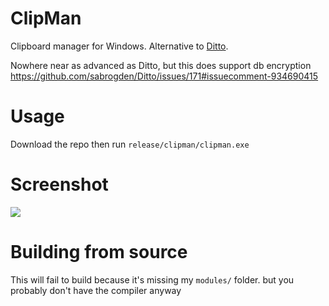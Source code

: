 # ClipMan
Clipboard manager for Windows. Alternative to [Ditto](https://github.com/sabrogden/Ditto).

Nowhere near as advanced as Ditto, but this does support db encryption https://github.com/sabrogden/Ditto/issues/171#issuecomment-934690415

# Usage
Download the repo then run `release/clipman/clipman.exe`

# Screenshot
![](https://i.imgur.com/gLrmKk0.png)

# Building from source
This will fail to build because it's missing my `modules/` folder. but you probably don't have the compiler anyway
